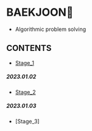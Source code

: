 # BAEKJOON💎
- Algorithmic problem solving
## CONTENTS
- [Stage_1](https://github.com/ParkJiHwan22/BAEKJOON/tree/main/input_output)
##### 2023.01.02

- [Stage_2](https://github.com/ParkJiHwan22/BAEKJOON/tree/main/conditional_statement)
##### 2023.01.03

- [Stage_3]